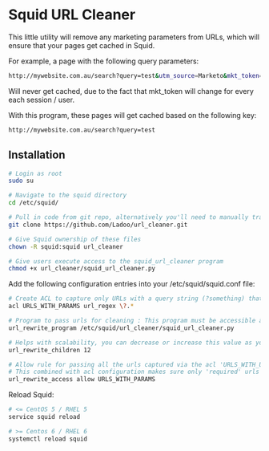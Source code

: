 # Squid URL Cleaner

This little utility will remove any marketing parameters from URLs, which will ensure
that your pages get cached in Squid.

For example, a page with the following query parameters:

```bash
http://mywebsite.com.au/search?query=test&utm_source=Marketo&mkt_token=...very long and constantly changing token...
```

Will never get cached, due to the fact that mkt_token will change for every each session / user.

With this program, these pages will get cached based on the following key:

```bash
http://mywebsite.com.au/search?query=test
```

## Installation

```bash
# Login as root
sudo su

# Navigate to the squid directory
cd /etc/squid/

# Pull in code from git repo, alternatively you'll need to manually transfer all files into this folder
git clone https://github.com/Ladoo/url_cleaner.git

# Give Squid ownership of these files
chown -R squid:squid url_cleaner

# Give users execute access to the squid_url_cleaner program
chmod +x url_cleaner/squid_url_cleaner.py
```

Add the following configuration entries into your /etc/squid/squid.conf file:

```bash
# Create ACL to capture only URLs with a query string (?something) that will be passed to url cleaner
acl URLS_WITH_PARAMS url_regex \?.*

# Program to pass urls for cleaning : This program must be accessible and executable by user running squid process usually 'squid'
url_rewrite_program /etc/squid/url_cleaner/squid_url_cleaner.py

# Helps with scalability, you can decrease or increase this value as you see fit
url_rewrite_children 12

# Allow rule for passing all the urls captured via the acl 'URLS_WITH_UTM_PAR' to url_rewrite_program
# This combined with acl configuration makes sure only 'required' urls are passed to url_cleaner
url_rewrite_access allow URLS_WITH_PARAMS
```

Reload Squid:

```bash
# <= CentOS 5 / RHEL 5
service squid reload

# >= Centos 6 / RHEL 6
systemctl reload squid
```
